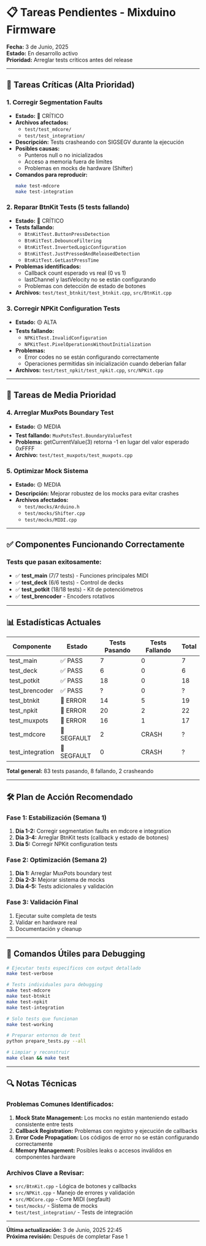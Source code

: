 # 📋 Tareas Pendientes - Mixduino Firmware

**Fecha:** 3 de Junio, 2025  
**Estado:** En desarrollo activo  
**Prioridad:** Arreglar tests críticos antes del release

---

## 🚨 Tareas Críticas (Alta Prioridad)

### 1. **Corregir Segmentation Faults**
- **Estado:** 🔴 CRÍTICO
- **Archivos afectados:** 
  - `test/test_mdcore/`
  - `test/test_integration/`
- **Descripción:** Tests crasheando con SIGSEGV durante la ejecución
- **Posibles causas:**
  - Punteros null o no inicializados
  - Acceso a memoria fuera de límites
  - Problemas en mocks de hardware (Shifter)
- **Comandos para reproducir:**
  ```bash
  make test-mdcore
  make test-integration
  ```

### 2. **Reparar BtnKit Tests (5 tests fallando)**
- **Estado:** 🔴 CRÍTICO
- **Tests fallando:**
  - `BtnKitTest.ButtonPressDetection`
  - `BtnKitTest.DebounceFiltering`
  - `BtnKitTest.InvertedLogicConfiguration`
  - `BtnKitTest.JustPressedAndReleasedDetection`
  - `BtnKitTest.GetLastPressTime`
- **Problemas identificados:**
  - Callback count esperado vs real (0 vs 1)
  - lastChannel y lastVelocity no se están configurando
  - Problemas con detección de estado de botones
- **Archivos:** `test/test_btnkit/test_btnkit.cpp`, `src/BtnKit.cpp`

### 3. **Corregir NPKit Configuration Tests**
- **Estado:** 🟡 ALTA
- **Tests fallando:**
  - `NPKitTest.InvalidConfiguration`
  - `NPKitTest.PixelOperationsWithoutInitialization`
- **Problemas:**
  - Error codes no se están configurando correctamente
  - Operaciones permitidas sin inicialización cuando deberían fallar
- **Archivos:** `test/test_npkit/test_npkit.cpp`, `src/NPKit.cpp`

---

## 🔧 Tareas de Media Prioridad

### 4. **Arreglar MuxPots Boundary Test**
- **Estado:** 🟡 MEDIA
- **Test fallando:** `MuxPotsTest.BoundaryValueTest`
- **Problema:** getCurrentValue(3) retorna -1 en lugar del valor esperado 0xFFFF
- **Archivo:** `test/test_muxpots/test_muxpots.cpp`

### 5. **Optimizar Mock Sistema**
- **Estado:** 🟡 MEDIA
- **Descripción:** Mejorar robustez de los mocks para evitar crashes
- **Archivos afectados:**
  - `test/mocks/Arduino.h`
  - `test/mocks/Shifter.cpp`
  - `test/mocks/MIDI.cpp`

---

## ✅ Componentes Funcionando Correctamente

### Tests que pasan exitosamente:
- ✅ **test_main** (7/7 tests) - Funciones principales MIDI
- ✅ **test_deck** (6/6 tests) - Control de decks
- ✅ **test_potkit** (18/18 tests) - Kit de potenciómetros
- ✅ **test_brencoder** - Encoders rotativos

---

## 📊 Estadísticas Actuales

| Componente | Estado | Tests Pasando | Tests Fallando | Total |
|------------|--------|---------------|----------------|-------|
| test_main | ✅ PASS | 7 | 0 | 7 |
| test_deck | ✅ PASS | 6 | 0 | 6 |
| test_potkit | ✅ PASS | 18 | 0 | 18 |
| test_brencoder | ✅ PASS | ? | 0 | ? |
| test_btnkit | 🔴 ERROR | 14 | 5 | 19 |
| test_npkit | 🔴 ERROR | 20 | 2 | 22 |
| test_muxpots | 🔴 ERROR | 16 | 1 | 17 |
| test_mdcore | 🔴 SEGFAULT | 2 | CRASH | ? |
| test_integration | 🔴 SEGFAULT | 0 | CRASH | ? |

**Total general:** 83 tests pasando, 8 fallando, 2 crasheando

---

## 🛠️ Plan de Acción Recomendado

### Fase 1: Estabilización (Semana 1)
1. **Día 1-2:** Corregir segmentation faults en mdcore e integration
2. **Día 3-4:** Arreglar BtnKit tests (callback y estado de botones)
3. **Día 5:** Corregir NPKit configuration tests

### Fase 2: Optimización (Semana 2)
1. **Día 1:** Arreglar MuxPots boundary test
2. **Día 2-3:** Mejorar sistema de mocks
3. **Día 4-5:** Tests adicionales y validación

### Fase 3: Validación Final
1. Ejecutar suite completa de tests
2. Validar en hardware real
3. Documentación y cleanup

---

## 📝 Comandos Útiles para Debugging

```bash
# Ejecutar tests específicos con output detallado
make test-verbose

# Tests individuales para debugging
make test-mdcore
make test-btnkit  
make test-npkit
make test-integration

# Solo tests que funcionan
make test-working

# Preparar entornos de test
python prepare_tests.py --all

# Limpiar y reconstruir
make clean && make test
```

---

## 🔍 Notas Técnicas

### Problemas Comunes Identificados:
1. **Mock State Management:** Los mocks no están manteniendo estado consistente entre tests
2. **Callback Registration:** Problemas con registro y ejecución de callbacks
3. **Error Code Propagation:** Los códigos de error no se están configurando correctamente
4. **Memory Management:** Posibles leaks o accesos inválidos en componentes hardware

### Archivos Clave a Revisar:
- `src/BtnKit.cpp` - Lógica de botones y callbacks
- `src/NPKit.cpp` - Manejo de errores y validación
- `src/MDCore.cpp` - Core MIDI (segfault)
- `test/mocks/` - Sistema de mocks
- `test/test_integration/` - Tests de integración

---

**Última actualización:** 3 de Junio, 2025 22:45  
**Próxima revisión:** Después de completar Fase 1
